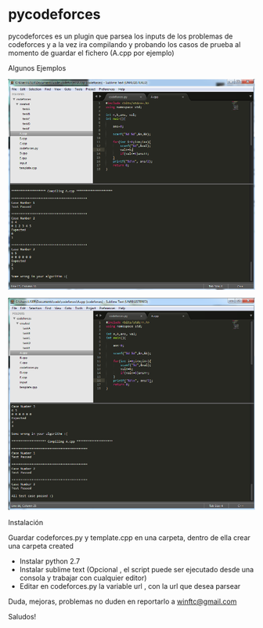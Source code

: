 pycodeforces
============

pycodeforces es un plugin que parsea los inputs de los problemas de codeforces y a la vez ira compilando y probando los casos de prueba al momento de guardar el fichero (A.cpp por ejemplo)


Algunos Ejemplos

![alt tag](https://raw.githubusercontent.com/Ziklon/pycodeforces/master/images/py001.png)



![alt tag](https://raw.githubusercontent.com/Ziklon/pycodeforces/master/images/py002.png)





Instalación

Guardar codeforces.py y template.cpp en una carpeta, dentro de ella crear una carpeta created

- Instalar python 2.7
- Instalar sublime text (Opcional , el script puede ser ejecutado desde una consola y trabajar con cualquier editor)
- Editar en codeforces.py la variable url , con la url que desea parsear


Duda, mejoras, problemas no duden en reportarlo  a winftc@gmail.com

Saludos!







